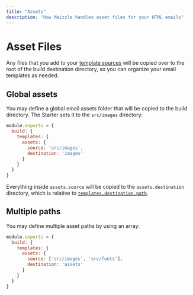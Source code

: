 ```yaml
---
title: "Assets"
description: "How Maizzle handles asset files for your HTML emails"
---
```


# Asset Files

Any files that you add to your [template sources](/docs/configuration/templates) will be copied over to the root of the build destination directory, so you can organize your email templates as needed.

## Global assets

You may define a global email assets folder that will be copied to the build directory.
The Starter sets it to the `src/images` directory:

<code-sample title="config.js">

  ```js
  module.exports = {
    build: {
      templates: {
        assets: {
          source: 'src/images',
          destination: 'images'
        }
      }
    }
  }
  ```

</code-sample>

Everything inside `assets.source` will be copied to the `assets.destination` directory, which is relative to [`templates.destination.path`](/docs/configuration/templates#path).

## Multiple paths

You may define multiple asset paths by using an array:

<code-sample title="config.js">

  ```js
  module.exports = {
    build: {
      templates: {
        assets: {
          source: ['src/images', 'src/fonts'],
          destination: 'assets'
        }
      }
    }
  }
  ```

</code-sample>
